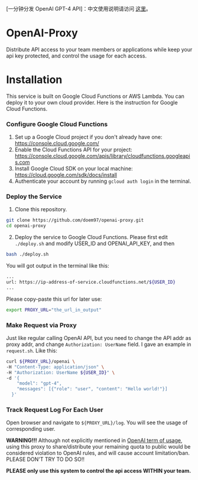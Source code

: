 [一分钟分发 OpenAI GPT-4 API]：中文使用说明请访问 [这里](https://github.com/doem97/openai-proxy/blob/main/zh_cn.md)。
# OpenAI-Proxy

Distribute API access to your team members or applications while keep your api key protected, and control the usage for each access.

# Installation

This service is built on Google Cloud Functions or AWS Lambda. You can deploy it to your own cloud provider. Here is the instruction for Google Cloud Functions.

### Configure Google Cloud Functions

1. Set up a Google Cloud project if you don't already have one: https://console.cloud.google.com/
2. Enable the Cloud Functions API for your project: https://console.cloud.google.com/apis/library/cloudfunctions.googleapis.com
3. Install Google Cloud SDK on your local machine: https://cloud.google.com/sdk/docs/install
4. Authenticate your account by running `gcloud auth login` in the terminal.

### Deploy the Service

1. Clone this repository.
```bash
git clone https://github.com/doem97/openai-proxy.git
cd openai-proxy
```

2. Deploy the service to Google Cloud Functions. Please first edit `./deploy.sh` and modify USER_ID and OPENAI_API_KEY, and then
```bash
bash ./deploy.sh
```
You will got output in the terminal like this:
```bash
...
url: https://ip-address-of-service.cloudfunctions.net/${USER_ID}
...
```
Please copy-paste this url for later use:
```bash
export PROXY_URL="the_url_in_output"
```

### Make Request via Proxy
Just like regular calling OpenAI API, but you need to change the API addr as proxy addr, and change `Authorization: UserName` field.
I gave an example in `request.sh`. Like this:
```bash
curl ${PROXY_URL}/openai \
-H "Content-Type: application/json" \
-H "Authorization: UserName ${USER_ID}" \
-d '{
    "model": "gpt-4",
    "messages": [{"role": "user", "content": "Hello world!"}]
  }'
```

### Track Request Log For Each User
Open browser and navigate to `${PROXY_URL}/log`. You will see the usage of corresponding user.

**WARNING!!!** Although not explicitly mentioned in [OpenAI term of usage](https://openai.com/policies/terms-of-use), using this proxy to share/distribute your remaining quota to public would be considered violation to OpenAI rules, and will cause account limitation/ban. PLEASE DON'T TRY TO DO SO!!

**PLEASE only use this system to control the api access WITHIN your team.**
